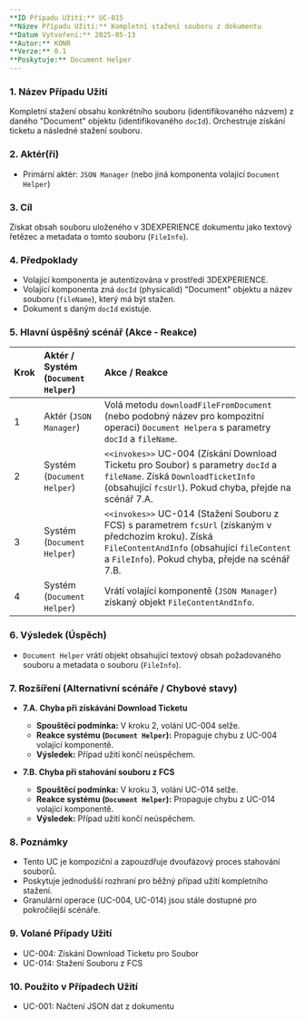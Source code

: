```yaml
---
**ID Případu Užití:** UC-015
**Název Případu Užití:** Kompletní stažení souboru z dokumentu
**Datum Vytvoření:** 2025-05-13
**Autor:** KONR
**Verze:** 0.1
**Poskytuje:** Document Helper
---
```


### 1. Název Případu Užití
Kompletní stažení obsahu konkrétního souboru (identifikovaného názvem) z daného "Document" objektu (identifikovaného `docId`). Orchestruje získání ticketu a následné stažení souboru.

### 2. Aktér(ři)
-   Primární aktér: `JSON Manager` (nebo jiná komponenta volající `Document Helper`)

### 3. Cíl
Získat obsah souboru uloženého v 3DEXPERIENCE dokumentu jako textový řetězec a metadata o tomto souboru (`FileInfo`).

### 4. Předpoklady
-   Volající komponenta je autentizována v prostředí 3DEXPERIENCE.
-   Volající komponenta zná `docId` (physicalid) "Document" objektu a název souboru (`fileName`), který má být stažen.
-   Dokument s daným `docId` existuje.

### 5. Hlavní úspěšný scénář (Akce - Reakce)

| Krok | Aktér / Systém (`Document Helper`) | Akce / Reakce                                                                                                                                                                                             |
| :--- | :--------------------------------- | :-------------------------------------------------------------------------------------------------------------------------------------------------------------------------------------------------------- |
| 1    | Aktér (`JSON Manager`)             | Volá metodu `downloadFileFromDocument` (nebo podobný název pro kompozitní operaci) `Document Helpera` s parametry `docId` a `fileName`.                                                                   |
| 2    | Systém (`Document Helper`)         | `<<invokes>>` UC-004 (Získání Download Ticketu pro Soubor) s parametry `docId` a `fileName`. Získá `DownloadTicketInfo` (obsahující `fcsUrl`). Pokud chyba, přejde na scénář 7.A.                           |
| 3    | Systém (`Document Helper`)         | `<<invokes>>` UC-014 (Stažení Souboru z FCS) s parametrem `fcsUrl` (získaným v předchozím kroku). Získá `FileContentAndInfo` (obsahující `fileContent` a `FileInfo`). Pokud chyba, přejde na scénář 7.B.    |
| 4    | Systém (`Document Helper`)         | Vrátí volající komponentě (`JSON Manager`) získaný objekt `FileContentAndInfo`.                                                                                                                             |

### 6. Výsledek (Úspěch)
-   `Document Helper` vrátí objekt obsahující textový obsah požadovaného souboru a metadata o souboru (`FileInfo`).

### 7. Rozšíření (Alternativní scénáře / Chybové stavy)

*   **7.A. Chyba při získávání Download Ticketu**
    *   **Spouštěcí podmínka:** V kroku 2, volání UC-004 selže.
    *   **Reakce systému (`Document Helper`):** Propaguje chybu z UC-004 volající komponentě.
    *   **Výsledek:** Případ užití končí neúspěchem.

*   **7.B. Chyba při stahování souboru z FCS**
    *   **Spouštěcí podmínka:** V kroku 3, volání UC-014 selže.
    *   **Reakce systému (`Document Helper`):** Propaguje chybu z UC-014 volající komponentě.
    *   **Výsledek:** Případ užití končí neúspěchem.

### 8. Poznámky
-   Tento UC je kompoziční a zapouzdřuje dvoufázový proces stahování souborů.
-   Poskytuje jednodušší rozhraní pro běžný případ užití kompletního stažení.
-   Granulární operace (UC-004, UC-014) jsou stále dostupné pro pokročilejší scénáře.

### 9. Volané Případy Užití
-   UC-004: Získání Download Ticketu pro Soubor
-   UC-014: Stažení Souboru z FCS

### 10. Použito v Případech Užití
-   UC-001: Načtení JSON dat z dokumentu
